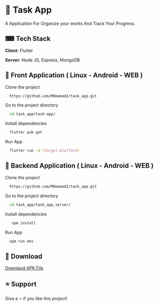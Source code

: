 


# 👋 Task App
A Application For Organize your works And Track Your Progress.



## ⌨ Tech Stack

**Client:** Flutter

**Server:** Node JS, Express, MongoDB


## 🔳 Front Application ( Linux - Android - WEB  )


Clone the project

```bash
  https://github.com/M8mamad2/task_app.git
```

Go to the project directory

```bash
  cd task_app/task-app/
```

Install dependencies

```bash
  flutter pub get
```

Run App

```bash
  flutter run -d [target-platform]
```
## 🔲 Backend Application ( Linux - Android - WEB  )


Clone the project

```bash
  https://github.com/M8mamad2/task_app.git
```

Go to the project directory

```bash
  cd task_app/task_app_server/
```

Install dependencies

```bash
   npm install
```

Run App

```bash
  npm run dev
```
## 🔽 Download

[Downlaod APK File](https://drive.google.com/file/d/11_Y9DmaIuQB_lXdMdN5-Rypyp9rXAe-X/view?usp=drive_link)


## ⭐️ Support

Give a ⭐️ if you like this project!
